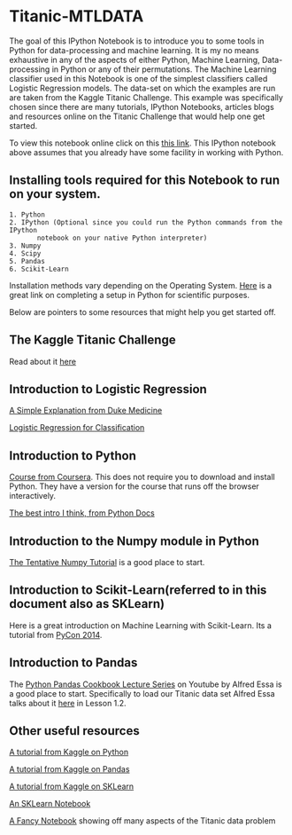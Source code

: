 Titanic-MTLDATA
===============

The goal of this IPython Notebook is to introduce you to some tools in Python for data-processing and machine learning. It is my no means exhaustive in any of the aspects of either Python, Machine Learning, Data-processing in Python or any of their permutations. The Machine Learning classifier used in this Notebook is one of the simplest classifiers called Logistic Regression models. The data-set on which the examples are run are taken from the Kaggle Titanic Challenge. This example was specifically chosen since there are many tutorials, IPython Notebooks, articles blogs and resources online on the Titanic Challenge that would help one get started. 

To view this notebook online click on this [this link](http://nbviewer.ipython.org/github/aanchan/Titanic-MTLDATA/blob/master/akTitanicSKLearn.ipynb). This IPython notebook above assumes that you already have some facility in working with Python.

Installing tools required for this Notebook to run on your system.
----
	1. Python
	2. IPython (Optional since you could run the Python commands from the IPython 
	   	   notebook on your native Python interpreter)
	3. Numpy
	4. Scipy
	5. Pandas
	6. Scikit-Learn

Installation methods vary depending on the Operating System. [Here](http://blog.yhathq.com/posts/setting-up-scientific-python.html) is a great link on completing a setup in Python for scientific purposes. 

Below are pointers to some resources that might help you get started off. 


The Kaggle Titanic Challenge
----
Read about it [here](https://www.kaggle.com/c/titanic-gettingStarted)

Introduction to Logistic Regression
----
[A Simple Explanation from Duke Medicine](https://www.youtube.com/watch?v=_Po-xZJflPM)

[Logistic Regression for Classification](http://youtu.be/nMcxOiVj7oE)

Introduction to Python
----
[Course from Coursera](https://www.coursera.org/course/interactivepython). This does not require you to download and install Python. They have a version for the course that runs off the browser interactively.

[The best intro I think, from Python Docs](https://docs.python.org/2/tutorial/introduction.html)

Introduction to the Numpy module in Python
----
[The Tentative Numpy Tutorial](http://wiki.scipy.org/Tentative_NumPy_Tutorial) is a good place to start.

Introduction to Scikit-Learn(referred to in this document also as SKLearn)
----
Here is a great introduction on Machine Learning with Scikit-Learn. Its a tutorial from [PyCon 2014](https://www.youtube.com/watch?v=HjAB45qsx_c).

Introduction to Pandas
---
The [Python Pandas Cookbook Lecture Series](http://www.youtube.com/playlist?list=PLyBBc46Y6aAz54aOUgKXXyTcEmpMisAq3) on Youtube by Alfred Essa is a good place to start. Specifically to load our Titanic data set Alfred Essa talks about it [here](https://www.youtube.com/watch?v=lhkchS9gSYk#t=545) in Lesson 1.2.

Other useful resources
----
[A tutorial from Kaggle on Python](https://www.kaggle.com/c/titanic-gettingStarted/details/getting-started-with-python)

[A tutorial from Kaggle on Pandas](https://www.kaggle.com/c/titanic-gettingStarted/details/getting-started-with-python-ii)

[A tutorial from Kaggle on SKLearn](https://www.kaggle.com/c/titanic-gettingStarted/details/getting-started-with-random-forests)

[An SKLearn Notebook](http://nbviewer.ipython.org/github/cs109/content/blob/master/labs/lab4/Lab4full.ipynb)

[A Fancy Notebook](http://nbviewer.ipython.org/github/agconti/kaggle-titanic/blob/master/Titanic.ipynb) showing off many aspects of the Titanic data problem